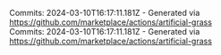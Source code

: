 Commits: 2024-03-10T16:17:11.181Z - Generated via https://github.com/marketplace/actions/artificial-grass
<br>
Commits: 2024-03-10T16:17:11.181Z - Generated via https://github.com/marketplace/actions/artificial-grass
<br>
